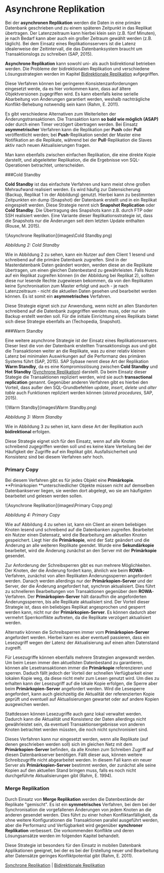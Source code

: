 # Asynchrone Replikation

Bei der **asynchronen Replikation** werden die Daten in eine primäre Datenbank geschrieben und zu einem späteren Zeitpunkt in das Replikat übertragen. Der Latenzzeitraum kann hierbei klein sein (z.B. fünf Minuten), je nach Bedarf kann aber auch ein großer Zeitraum gewählt werden (z.B. täglich). Bei dem Einsatz eines Replikationsservers ist die Latenz idealerweise der Zeitintervall, die das Datenbanksystem braucht um Transaktionslogs zu schreiben (SAP, 2015).

**Asynchrone Replikation** kann sowohl uni- als auch bidirektional betrieben werden. Die Probleme der bidirektionalen Replikation und verschiedene Lösungsstrategien werden im Kapitel [Bidirektionale Replikation](06_peer_to_peer.md) aufgegriffen.

Diese Verfahren können bei geringeren Konsistenzanforderungen eingesetzt werde, da es hier vorkommen kann, dass auf ältere Objektversionen zugegriffen wird. Es kann ebenfalls keine serielle Abarbeitung von Änderungen garantiert werden, weshalb nachträgliche Konflikt-Behebung notwendig sein kann (Rahm, E. 2011).

Es gibt verschiedene Alternativen zum Weiterleiten der Änderungstransaktionen. Die Transaktion kann **so bald wie möglich (ASAP)** oder durch einen Timer verzögert übertragen werden. Bei Einsatz **asymmetrischer** Verfahren kann die Replikation per **Push** oder **Pull** veröffentlicht werden; bei **Push**-Replikation sendet der Master eine Notifikation an die Replikate, während bei der **Pull**-Replikation die Slaves aktiv nach neuen Aktualisierungen fragen.

Man kann ebenfalls zwischen einfachen Replikation, die eine direkte Kopie darstellt, und abgeleiteter Replikation, die die Ergebnisse von SQL-Operationen betrachtet, unterscheiden.

###Cold Standby

**Cold Standby** ist das einfachste Verfahren und kann meist ohne großen Mehraufwand realisiert werden. Es wird häufig zur Datensicherung (Backup, Replikat 1 in der Abbildung) genutzt. Hierbei kann zu bestimmten Zeitpunkten ein dump (Snapshot) der Datenbank erstellt und in ein Replikat eingespielt werden. Diese Strategie nennt sich **Snapshot Replication** oder **Cold Standby**. Die Übertragung des Snapshots kann z.B. durch FTP oder SSH realisiert werden. Eine Variante dieser Replikationsstrategie ist, dass die Snapshots nur die Änderungen seit dem letzten Update enthalten (Rouse, M. 2015).

![Asynchrone Replikation](images\Cold Standby.png)

*Abbildung 2: Cold Standby*

Wie in Abbildung 2 zu sehen, kann ein Nutzer auf dem Client 1 lesend und schreibend auf die primäre Datenbank zugreifen. Sind in der Masterdatenbank Daten geändert worden, werden diese an die Replikate übertragen, um einen gleichen Datenbestand zu gewährleisten. Falls Nutzer auf ein Replikat zugreifen können (in der Abbildung bei Replikat 2), sollten diese nur lesende Rechte zugewiesen bekommen, da von den Replikaten keine Synchronisation zum Master erfolgt und auch - je nach Latenzzeitraum - nicht die aktuellen Daten gesehen und bearbeitet werden können. Es ist somit ein **asymmetrisches** Verfahren.

Diese Strategie eignet sich zur Anwendung, wenn nicht an allen Standorten schreibend auf die Datenbank zugegriffen werden muss, oder nur ein Backup erstellt werden soll. Für die initiale Einrichtung eines Replikats bietet sich diese Strategie ebenfalls an (Techopedia, Snapshot).

###Warm Standby

Eine weitere asynchrone Strategie ist der Einsatz eines Replikationsservers. Dieser liest die von der Datenbank erstellten Transaktionslogs aus und gibt die Transaktionen weiter an die Replikate, was zu einer relativ kleinen Latenz bei minimalen Auswirkungen auf die Performanz des primären Systems führt (SAP, 2015). SAP Sybase nennt diese Art der Replikation **Warm Standby**, da es eine Kompromisslösung zwischen **Cold Standby** und **Hot Standby** ([Synchrone Replikation](05_synchronous_replication.md)) darstellt. Da beim Einsatz dieser Stategie die Transaktionen repliziert werden, wird sie auch **transactional replication** genannt. Gegenüber anderen Verfahren gibt es hierbei den Vorteil, dass außer den SQL-Grundbefehlen *update*, *insert*, *delete* und *alter table* auch Funktionen repliziert werden können (*stored procedures*, SAP, 2015).

![Warm Standby](images\Warm Standby.png)

*Abbildung 3: Warm Standby*

Wie in Abbildung 3 zu sehen ist, kann diese Art der Replikation auch **bidirektional** erfolgen.

Diese Strategie eignet sich für den Einsatz, wenn auf alle Knoten schreibend zugegriffen werden soll und es keine klare Verteilung bei der Häufigkeit der Zugriffe auf ein Replikat gibt. Ausfallsicherheit und Konsistenz sind bei diesem Verfahren sehr hoch.

### Primary Copy

Bei diesem Verfahren gibt es für jedes Objekt eine **Primärkopie**. **Primärkopien **unterschiedlicher Objekte müssen nicht auf demselben Datenbankserver liegen, sie werden dort abgelegt, wo sie am häufigsten bearbeitet und gelesen werden sollen.

![Asynchrone Replikation](images\Primary Copy.png)

*Abbildung 4: Primary Copy*

Wie auf Abbildung 4 zu sehen ist, kann ein Client an einem beliebigen Knoten lesend und schreibend auf die Datenbanken zugreifen. Bearbeitet ein Nutzer einen Datensatz, wird die Bearbeitung am aktuellen Knoten gespeichert. Liegt hier die **Primärkopie**, wird der Satz geändert und die Änderung an alle weiteren Replikate geendet. Wurde eine **Sekundärkopie** bearbeitet, wird die Änderung zunächst an den Server mit der **Primärkopie** gesendet.

Zur Anforderung der Schreibsperren gibt es nun mehrere Möglichkeiten. Der Knoten, der die Änderung fordert kann, ähnlich wie beim **ROWA**-Verfahren, zunächst von allen Replikaten Änderungssperren angefordert werden. Danach werden allerdings nur der **Primärkopien-Server** und der Server, der die Änderung angefordert hat, synchron aktualisiert. Dies führt zu schnelleren Bearbeitungen von Transaktionen gegenüber dem **ROWA**-Verfahren. Der **Primärkopien-Server** hält daraufhin die angeforderten Änderungssperren, bis alle Replikate aktualisiert sind. Der Vorteil dieser Strategie ist, dass ein beliebiges Replikat angesprochen und gesperrt werden kann, nicht nur der **Primärkopien-Server**. Es können dadurch aber vermehrt Sperrkonflikte auftreten, da die Replikate verzögert aktualisiert werden.

Alternativ können die Schreibsperren immer vom **Primärkopien-Server** angefordert werden. Hierbei kann es aber eventuell passieren, dass ein Lesezugriff wegen der Latenz der Aktualisierung auf einen alten Datenstand zugreift.

Für Lesezugriffe können ebenfalls mehrere Strategien angewandt werden. Um beim Lesen immer den aktuellsten Datenbestand zu garantieren, können alle Lesetransaktionen immer die **Primärkopie** referenzieren und sperren. Daduch fällt jedoch der Vorteil der schnellen Verfügbarkeit einer lokalen Kopie weg, da diese nicht mehr zum Lesen genutzt wird. Um dies zu erhalten kann der Lesezugriff auf die lokale Kopie erfolgen, die Sperre aber beim **Primärkopien-Server** angefordert werden. Wird die Lesesperre angefordert, kann auch gleichzeitig die Aktualität der referenzierten Kopie geprüft und eventuell auf Aktualisierungen gewartet oder auf andere Kopien ausgewichen werden.

Stattdessen können Lesezugriffe auch ganz lokal verwaltet werden. Dadurch kann die Aktualität und Konsistenz der Daten allerdings nicht gewährleistet sein, da eventuell Transaktionsergebnisse von anderen Knoten betrachtet werden müssten, die noch nicht synchronisiert sind.

Dieses Verfahren kann nur eingesetzt werden, wenn alle Replikate (auf denen geschrieben werden soll) sich im gleichen Netz mit dem **Primärkopien-Server** befinden, da alle Knoten zum Schreiben Zugriff auf diesen Datenbankserver benötigen. Fällt dieser aus, können weitere Schreibzugriffe nicht abgearbeitet werden. In diesem Fall kann ein neuer Server als **Primärkopien-Server** bestimmt werden, der zunächst alle seine Kopien auf den aktuellen Stand bringen muss, falls es noch nicht durchgeführte Aktualisierungen gibt (Rahm, E. 1994).

### Merge Replikation

Durch Einsatz von **Merge Replikation** werden die Datenbestände der Replikate "gemischt". Es ist ein **symmetrisches** Verfahren, bei dem bei der Synchronisation die vorgefallenen Änderungen von jedem Knoten an die anderen gesendet werden. Dies führt zu einer hohen Konfliktanfälligkeit, da ohne weitere Konfigurationen die Transaktionen parallel ausgeführt werden, aber die Performanz und Verfügbarkeit wird gegenüber **synchroner Replikation** verbessert. Die vorkommenden Konflikte und deren Lösungsansätze werden im folgenden Kapitel behandelt.

Diese Strategie ist besonders für den Einsatz in mobilen Datenbank Applikationen geeignet, bei der es bei der Erstellung neuer und Bearbeitung alter Datensätze geringes Konfliktpotential gibt (Rahm, E. 2011).

[Synchrone Replikation](04_synchronous_replication.md) | [Bidirektionale Replikation]((06_peer_to_peer.md))
